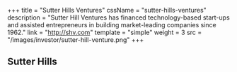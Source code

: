 +++
title = "Sutter Hills Ventures"
cssName = "sutter-hills-ventures"
description = "Sutter Hill Ventures has financed technology-based start-ups and assisted entrepreneurs in building market-leading companies since 1962."
link = "http://shv.com"
template = "simple"
weight = 3
src = "/images/investor/sutter-hill-venture.png"
+++

## Sutter Hills

